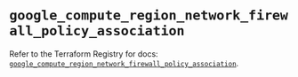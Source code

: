# `google_compute_region_network_firewall_policy_association`

Refer to the Terraform Registry for docs: [`google_compute_region_network_firewall_policy_association`](https://registry.terraform.io/providers/hashicorp/google-beta/5.40.0/docs/resources/google_compute_region_network_firewall_policy_association).
